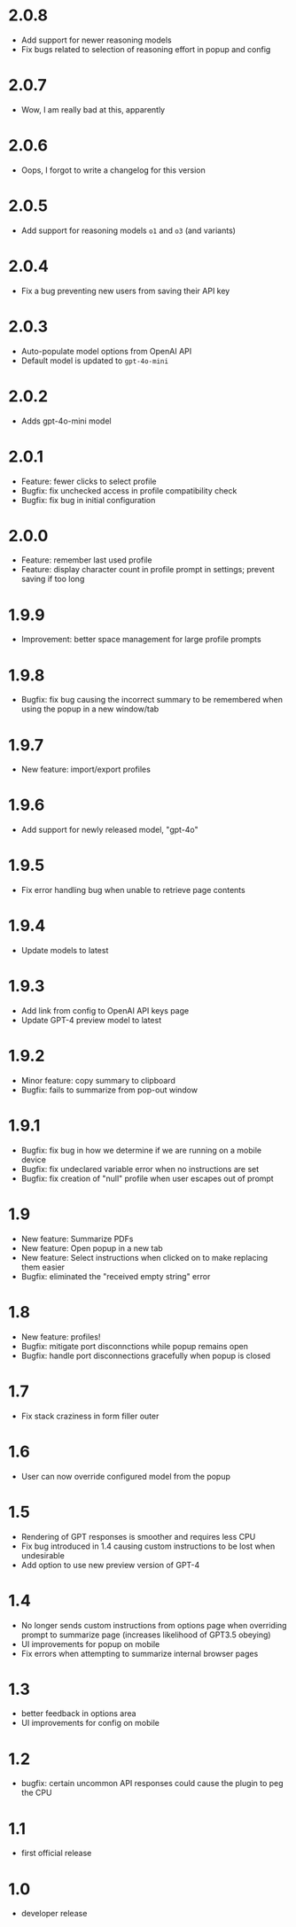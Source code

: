 # 2.0.8
- Add support for newer reasoning models
- Fix bugs related to selection of reasoning effort in popup and config

# 2.0.7
- Wow, I am really bad at this, apparently

# 2.0.6
- Oops, I forgot to write a changelog for this version

# 2.0.5
- Add support for reasoning models `o1` and `o3` (and variants)

# 2.0.4
- Fix a bug preventing new users from saving their API key

# 2.0.3
- Auto-populate model options from OpenAI API
- Default model is updated to `gpt-4o-mini`

# 2.0.2
- Adds gpt-4o-mini model

# 2.0.1
- Feature: fewer clicks to select profile
- Bugfix: fix unchecked access in profile compatibility check
- Bugfix: fix bug in initial configuration

# 2.0.0
- Feature: remember last used profile
- Feature: display character count in profile prompt in settings; prevent saving if too long

# 1.9.9
- Improvement: better space management for large profile prompts

# 1.9.8
- Bugfix: fix bug causing the incorrect summary to be remembered when using the popup in a new window/tab

# 1.9.7
- New feature: import/export profiles

# 1.9.6
- Add support for newly released model, "gpt-4o"

# 1.9.5
- Fix error handling bug when unable to retrieve page contents

# 1.9.4
- Update models to latest

# 1.9.3
- Add link from config to OpenAI API keys page
- Update GPT-4 preview model to latest

# 1.9.2
- Minor feature: copy summary to clipboard
- Bugfix: fails to summarize from pop-out window

# 1.9.1
- Bugfix: fix bug in how we determine if we are running on a mobile device
- Bugfix: fix undeclared variable error when no instructions are set
- Bugfix: fix creation of "null" profile when user escapes out of prompt

# 1.9
- New feature: Summarize PDFs
- New feature: Open popup in a new tab
- New feature: Select instructions when clicked on to make replacing them easier
- Bugfix: eliminated the "received empty string" error

# 1.8
- New feature: profiles!
- Bugfix: mitigate port disconnctions while popup remains open
- Bugfix: handle port disconnections gracefully when popup is closed

# 1.7
- Fix stack craziness in form filler outer

# 1.6
- User can now override configured model from the popup

# 1.5
- Rendering of GPT responses is smoother and requires less CPU
- Fix bug introduced in 1.4 causing custom instructions to be lost when undesirable
- Add option to use new preview version of GPT-4

# 1.4
- No longer sends custom instructions from options page when overriding prompt to summarize page (increases likelihood of GPT3.5 obeying)
- UI improvements for popup on mobile
- Fix errors when attempting to summarize internal browser pages

# 1.3
- better feedback in options area
- UI improvements for config on mobile

# 1.2
- bugfix: certain uncommon API responses could cause the plugin to peg the CPU

# 1.1
- first official release

# 1.0
- developer release
